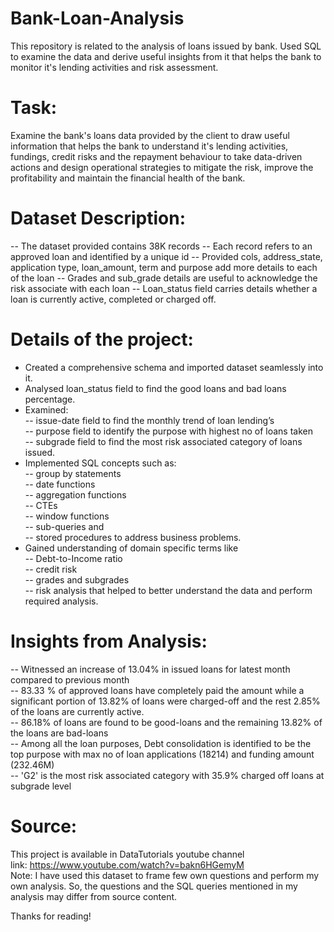# Bank-Loan-Analysis
This repository is related to the analysis of loans issued by bank. Used SQL to examine the data and derive useful insights from it that helps the bank to monitor it's lending activities and risk assessment.

# Task:
Examine the bank's loans data provided by the client to draw useful information that helps the bank to understand it's lending activities, fundings, credit risks and the repayment behaviour to take data-driven actions and design operational strategies to mitigate the risk, improve the profitability and maintain the financial health of the bank.

# Dataset Description:
-- The dataset provided contains 38K records
-- Each record refers to an approved loan and identified by a unique id
-- Provided cols, address_state, application type, loan_amount, term and purpose add more details to each of the loan
-- Grades and sub_grade details are useful to acknowledge the risk associate with each loan
-- Loan_status field carries details whether a loan is currently active, completed or charged off.

# Details of the project:
- Created a comprehensive schema and imported dataset seamlessly into it.
- Analysed loan_status field to find the good loans and bad loans percentage.
- Examined:<br>
        -- issue-date field to find the monthly trend of loan lending’s <br>
        -- purpose field to identify the purpose with highest no of loans taken <br>
        -- subgrade field to find the most risk associated category of loans issued. <br>
- Implemented SQL concepts such as: <br>
       -- group by statements <br>
       -- date functions <br>
       -- aggregation functions <br>
       -- CTEs <br>
       -- window functions <br>
       -- sub-queries and <br>
       -- stored procedures to address business problems. <br>
- Gained understanding of domain specific terms like <br>
       -- Debt-to-Income ratio <br>
       -- credit risk <br>
       -- grades and subgrades <br>
       -- risk analysis that helped to better understand the data and perform required analysis. <br>


# Insights from Analysis:
-- Witnessed an increase of 13.04% in issued loans for latest month compared to previous month <br>
-- 83.33 % of approved loans have completely paid the amount while a significant portion of 13.82% of loans were charged-off and the rest 2.85% of the loans are currently active. <br>
-- 86.18% of loans are found to be good-loans and the remaining 13.82% of the loans are bad-loans <br>
-- Among all the loan purposes, Debt consolidation is identified to be the top purpose with max no of loan applications (18214) and funding amount (232.46M) <br>
-- 'G2' is the most risk associated category with 35.9% charged off loans at subgrade level 


# Source: 
This project is available in DataTutorials youtube channel <br>
link: https://www.youtube.com/watch?v=bakn6HGemyM <br>
Note: I have used this dataset to frame few own questions and perform my own analysis. So, the questions and the SQL queries mentioned in my analysis may differ from source content. <br>

Thanks for reading!
